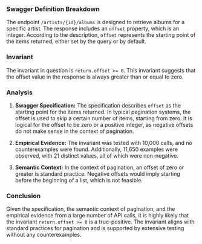 ### Swagger Definition Breakdown

The endpoint `/artists/{id}/albums` is designed to retrieve albums for a specific artist. The response includes an `offset` property, which is an integer. According to the description, `offset` represents the starting point of the items returned, either set by the query or by default.

### Invariant

The invariant in question is `return.offset >= 0`. This invariant suggests that the offset value in the response is always greater than or equal to zero.

### Analysis

1. **Swagger Specification:** The specification describes `offset` as the starting point for the items returned. In typical pagination systems, the offset is used to skip a certain number of items, starting from zero. It is logical for the offset to be zero or a positive integer, as negative offsets do not make sense in the context of pagination.

2. **Empirical Evidence:** The invariant was tested with 10,000 calls, and no counterexamples were found. Additionally, 11,650 examples were observed, with 21 distinct values, all of which were non-negative.

3. **Semantic Context:** In the context of pagination, an offset of zero or greater is standard practice. Negative offsets would imply starting before the beginning of a list, which is not feasible.

### Conclusion

Given the specification, the semantic context of pagination, and the empirical evidence from a large number of API calls, it is highly likely that the invariant `return.offset >= 0` is a true-positive. The invariant aligns with standard practices for pagination and is supported by extensive testing without any counterexamples.
